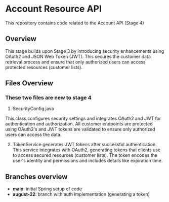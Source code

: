 # Account Resource API
This repository contains code related to the Account API (Stage 4)

##  Overview
This stage builds upon Stage 3 by introducing security enhancements using OAuth2 and JSON Web Token (JWT). This secures the customer data retrieval process and ensure that only authorized users can access protected resources (customer lists).

## Files Overview
### These two files are new to stage 4
1. SecurityConfig.java

This class configures security settings and integrates OAuth2 and JWT for authentication and authorization. All customer endpoints are protected using OAuth2's and JWT tokens are validated to ensure only authorized users can access the data.

2. TokenService generates JWT tokens after successful authentication. This service integrates with OAuth2, generating tokens that clients use to access secured resources (customer lists). The token encodes the user's identity and permissions and includes details like expiration time.


## Branches overview

- **main**: initial Spring setup of code
- **august-22**: branch with auth implementation (generating a token)

  
  
